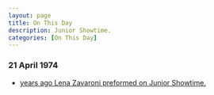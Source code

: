 ```yaml
---
layout: page
title: On This Day
description: Junior Showtime.
categories: [On This Day]
---
```


### 21 April 1974
* [<span id="age"></span> years ago Lena Zavaroni preformed on Junior Showtime.](/yorkshire%20television/1974/04/21/junior-showtime.html)

<!-- Script for calculating number of years ago -->
<script>
var dob = '19740421';
var year = Number(dob.substr(0, 4));
var month = Number(dob.substr(4, 2)) - 1;
var day = Number(dob.substr(6, 2));
var today = new Date();
var age = today.getFullYear() - year;
if (today.getMonth() < month || (today.getMonth() == month && today.getDate() < day)) {
  age--;
}
document.getElementById("age").innerHTML=age;
</script>


